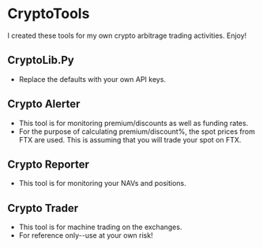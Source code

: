 # CryptoTools
I created these tools for my own crypto arbitrage trading activities.  Enjoy!

## CryptoLib.Py
- Replace the defaults with your own API keys.

## Crypto Alerter
- This tool is for monitoring premium/discounts as well as funding rates.
- For the purpose of calculating premium/discount%, the spot prices from FTX are used.  This is assuming that you will trade your spot on FTX.

## Crypto Reporter
- This tool is for monitoring your NAVs and positions.

## Crypto Trader
- This tool is for machine trading on the exchanges.
- For reference only--use at your own risk!